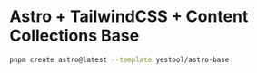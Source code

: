 # Astro + TailwindCSS + Content Collections Base

```sh
pnpm create astro@latest --template yestool/astro-base
```
